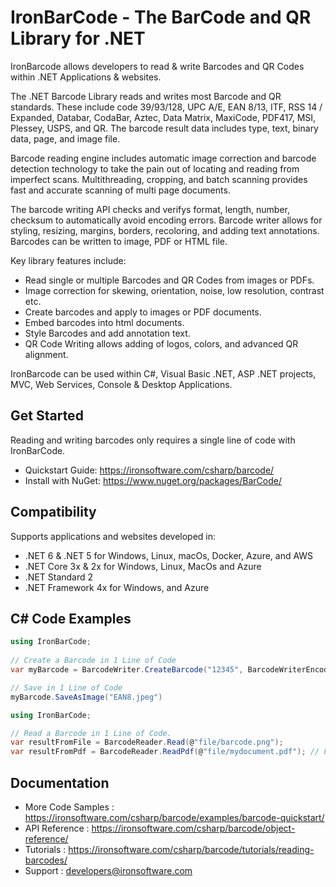 IronBarCode  - The BarCode and QR Library for .NET 
=============================================================

IronBarcode allows developers to read & write Barcodes and QR Codes within .NET Applications & websites. 
  
The .NET Barcode Library reads and writes most Barcode and QR standards. These include code 39/93/128, UPC A/E, EAN 8/13, ITF, RSS 14 / Expanded, Databar, CodaBar, Aztec, Data Matrix, MaxiCode, PDF417, MSI, Plessey, USPS, and QR. The barcode result data includes type, text, binary data, page, and image file.  
  
Barcode reading engine includes automatic image correction and barcode detection technology to take the pain out of locating and reading from imperfect scans. Multithreading, cropping, and batch scanning provides fast and accurate scanning of multi page documents.  
  
The barcode writing API checks and verifys format, length, number, checksum to automatically avoid encoding errors. Barcode writer allows for styling, resizing, margins, borders, recoloring, and adding text annotations.  Barcodes can be written to image, PDF or HTML file.  
  
Key library features include:  
* Read single or multiple Barcodes and QR Codes from images or PDFs.  
* Image correction for skewing, orientation, noise, low resolution, contrast etc.  
* Create barcodes and apply to images or PDF documents.  
* Embed barcodes into html documents.  
* Style Barcodes and add annotation text.  
* QR Code Writing allows adding of logos, colors, and advanced QR alignment.  
  
IronBarcode can be used within C#, Visual Basic .NET, ASP .NET projects, MVC, Web Services, Console & Desktop Applications.

## Get Started

Reading and writing barcodes only requires a single line of code with IronBarCode.  

- Quickstart Guide:  	https://ironsoftware.com/csharp/barcode/
- Install with NuGet:   https://www.nuget.org/packages/BarCode/	

## Compatibility

Supports applications and websites developed in:
- .NET 6 & .NET 5 for Windows, Linux, macOs, Docker, Azure, and AWS
- .NET Core 3x & 2x for Windows, Linux, MacOs and Azure
- .NET Standard 2
- .NET Framework 4x for Windows, and Azure

## C# Code Examples

```cs
using IronBarCode;
    
// Create a Barcode in 1 Line of Code
var myBarcode = BarcodeWriter.CreateBarcode("12345", BarcodeWriterEncoding.EAN8);

// Save in 1 Line of Code
myBarcode.SaveAsImage("EAN8.jpeg")
```

```cs
using IronBarCode;

// Read a Barcode in 1 Line of Code.  
var resultFromFile = BarcodeReader.Read(@"file/barcode.png");
var resultFromPdf = BarcodeReader.ReadPdf(@"file/mydocument.pdf"); // From PDF
```

## Documentation

- More Code Samples	:	https://ironsoftware.com/csharp/barcode/examples/barcode-quickstart/
- API Reference       	:	https://ironsoftware.com/csharp/barcode/object-reference/
- Tutorials		:	https://ironsoftware.com/csharp/barcode/tutorials/reading-barcodes/
- Support		:	developers@ironsoftware.com
